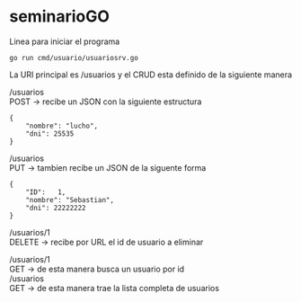 # seminarioGO

Linea para iniciar el programa 
```
go run cmd/usuario/usuariosrv.go
```
La URI principal es /usuarios y el CRUD esta definido de la siguiente manera

/usuarios  
POST -> recibe un JSON con la siguiente estructura
```
{
    "nombre": "lucho",
    "dni": 25535
}
```
/usuarios  
PUT -> tambien recibe un JSON de la siguente forma
```
{
    "ID":   1,
    "nombre": "Sebastian",
    "dni": 22222222
}
```
/usuarios/1  
DELETE -> recibe por URL el id de usuario a eliminar

/usuarios/1  
GET -> de esta manera busca un usuario por id  
/usuarios  
GET -> de esta manera trae la lista completa de usuarios  
